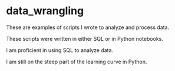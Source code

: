 # data_wrangling

These are examples of scripts I wrote to analyze and process data.  

These scripts were written in either SQL or in Python notebooks.  

I am proficient in using SQL to analyze data.

I am still on the steep part of the learning curve in Python.
